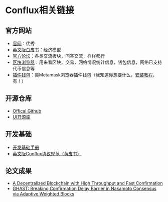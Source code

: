 # Conflux相关链接
## 官方网站
-   [官网](https://confluxnetwork.org/zh/)：优秀
-   [英文版白皮书](https://confluxnetwork.org/files/Conflux_Economic_Paper_20201230.pdf)：经济模型
-   [官方论坛](https://forum.conflux.fun/)：各类交流板块，问答交流，样样都行
-   [区块浏览器](http://confluxscan.io/)：用来看区块，交易，网络情况统计信息，钱包信息，网络已支持代币信息等
-   [插件钱包](https://portal.conflux-chain.org/)：类Metamask浏览器插件钱包（我知道你想要什么，[安装教程](https://conflux-wiki.github.io/conflux-wiki/development/portal/)，有！）

## 开源仓库
-   [Offical Github](https://github.com/conflux-chain)
-   [UI开源库](https://github.com/Conflux-Chain/design-resource-lab)

## 开发基础
-   [开发基础手册](https://juejin.cn/post/6940147768535023646)
-   [英文版Conflux协议规范（黄皮书）](https://confluxnetwork.org/files/Conflux_Protocol_Specification_20201020.pdf)

## 论文成果
-   [A Decentralized Blockchain with High Throughput and Fast Confirmation](https://www.usenix.org/conference/atc20/presentation/li-chenxing)
-   [GHAST: Breaking Confirmation Delay Barrier in Nakamoto Consensus via Adaptive Weighted Blocks](https://arxiv.org/abs/2006.01072)




